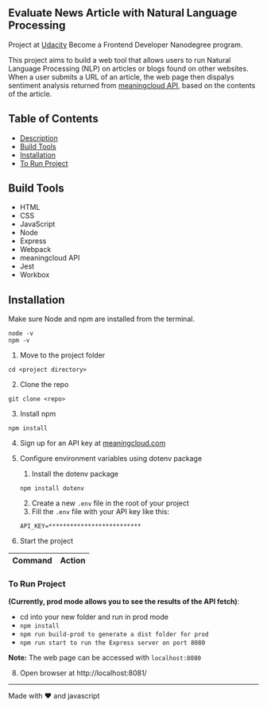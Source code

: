 ## Evaluate News Article with Natural Language Processing

Project at [Udacity](https://www.udacity.com/course/react-nanodegree--nd019) Become a Frontend Developer Nanodegree
program.

This project aims to build a web tool that allows users to run Natural Language Processing (NLP) on articles or blogs
found on other websites. When a user submits a URL of an article, the web page then dispalys sentiment analysis returned
from [meaningcloud API](https://www.meaningcloud.com/products/sentiment-analysis), based on the contents of the article.

## Table of Contents

-   [Description](#evaluate-news-article-with-natural-language-processing)
-   [Build Tools](#build-tools)
-   [Installation](#installation)
-   [To Run Project](#to-run-project)

## Build Tools

-   HTML
-   CSS
-   JavaScript
-   Node
-   Express
-   Webpack
-   meaningcloud API
-   Jest
-   Workbox

## Installation

Make sure Node and npm are installed from the terminal.

```
node -v
npm -v
```

1. Move to the project folder

```
cd <project directory>
```

2. Clone the repo

```
git clone <repo>
```

3. Install npm

```
npm install
```

4. Sign up for an API key at [meaningcloud.com](https://www.meaningcloud.com/developer/create-account)

5. Configure environment variables using dotenv package
    1. Install the dotenv package
    ```
    npm install dotenv
    ```
    2. Create a new `.env` file in the root of your project
    3. Fill the `.env` file with your API key like this:
    ```
    API_KEY=**************************
    ```
6. Start the project

| Command | Action |
| :-----: | :----: |

### To Run Project

**(Currently, prod mode allows you to see the results of the API fetch)**:

-   cd into your new folder and run in prod mode
-   `npm install`
-   `npm run build-prod to generate a dist folder for prod`
-   `npm run start to run the Express server on port 8080`

**Note:** The web page can be accessed with `localhost:8080`

8. Open browser at http://localhost:8081/

---

Made with ❤️️ and javascript
